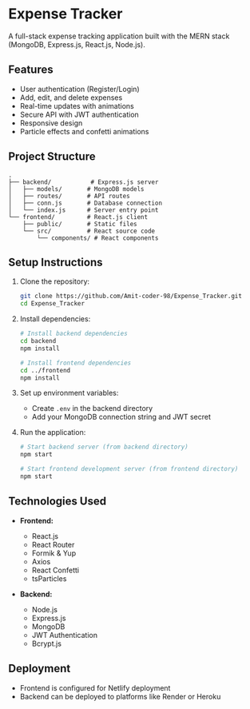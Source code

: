 # Expense Tracker

A full-stack expense tracking application built with the MERN stack (MongoDB, Express.js, React.js, Node.js).

## Features

- User authentication (Register/Login)
- Add, edit, and delete expenses
- Real-time updates with animations
- Secure API with JWT authentication
- Responsive design
- Particle effects and confetti animations

## Project Structure

```
.
├── backend/           # Express.js server
│   ├── models/       # MongoDB models
│   ├── routes/       # API routes
│   ├── conn.js       # Database connection
│   └── index.js      # Server entry point
└── frontend/         # React.js client
    ├── public/       # Static files
    └── src/          # React source code
        └── components/ # React components
```

## Setup Instructions

1. Clone the repository:
   ```bash
   git clone https://github.com/Amit-coder-98/Expense_Tracker.git
   cd Expense_Tracker
   ```

2. Install dependencies:
   ```bash
   # Install backend dependencies
   cd backend
   npm install

   # Install frontend dependencies
   cd ../frontend
   npm install
   ```

3. Set up environment variables:
   - Create `.env` in the backend directory
   - Add your MongoDB connection string and JWT secret

4. Run the application:
   ```bash
   # Start backend server (from backend directory)
   npm start

   # Start frontend development server (from frontend directory)
   npm start
   ```

## Technologies Used

- **Frontend:**
  - React.js
  - React Router
  - Formik & Yup
  - Axios
  - React Confetti
  - tsParticles

- **Backend:**
  - Node.js
  - Express.js
  - MongoDB
  - JWT Authentication
  - Bcrypt.js

## Deployment

- Frontend is configured for Netlify deployment
- Backend can be deployed to platforms like Render or Heroku